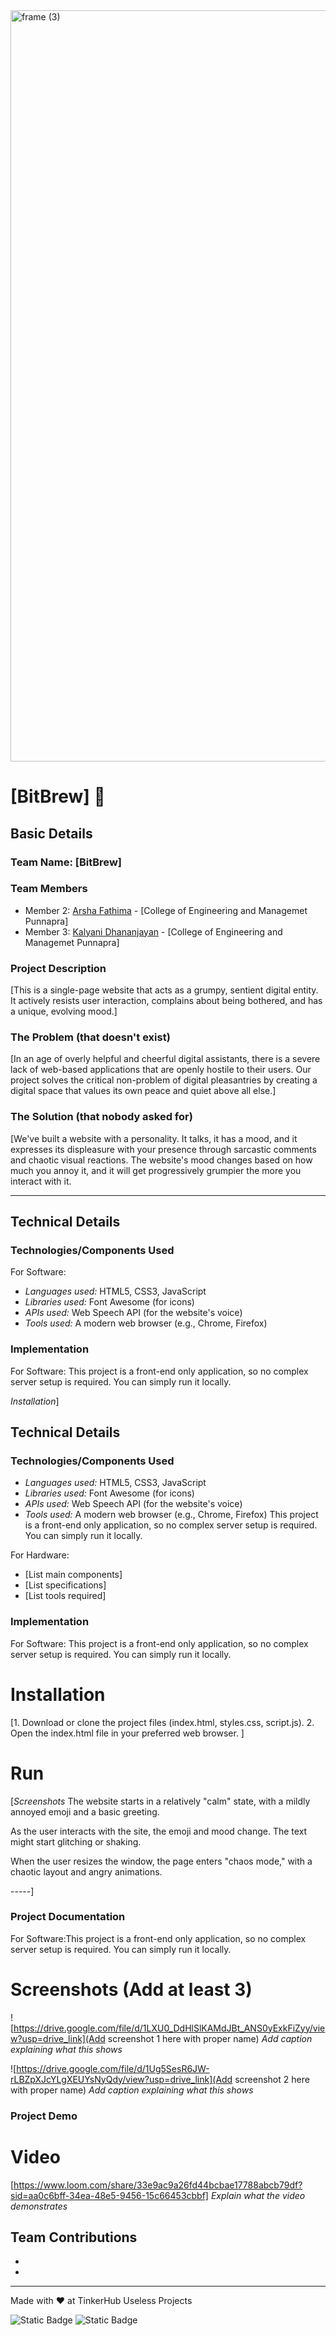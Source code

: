 <img width="3188" height="1202" alt="frame (3)" src="https://github.com/user-attachments/assets/517ad8e9-ad22-457d-9538-a9e62d137cd7" />


# [BitBrew] 🎯


## Basic Details
### Team Name: [BitBrew]


### Team Members
- Member 2: [Arsha Fathima] - [College of Engineering and Managemet Punnapra]
- Member 3: [Kalyani Dhananjayan] - [College of Engineering and Managemet Punnapra]

### Project Description
[This is a single-page website that acts as a grumpy, sentient digital entity. It actively resists user interaction, complains about being bothered, and has a unique, evolving mood.]

### The Problem (that doesn't exist)
[In an age of overly helpful and cheerful digital assistants, there is a severe lack of web-based applications that are openly hostile to their users. Our project solves the critical non-problem of digital pleasantries by creating a digital space that values its own peace and quiet above all else.]

### The Solution (that nobody asked for)
[We've built a website with a personality. It talks, it has a mood, and it expresses its displeasure with your presence through sarcastic comments and chaotic visual reactions. The website's mood changes based on how much you annoy it, and it will get progressively grumpier the more you interact with it.

-----

## Technical Details

### Technologies/Components Used

For Software:

  * *Languages used:* HTML5, CSS3, JavaScript
  * *Libraries used:* Font Awesome (for icons)
  * *APIs used:* Web Speech API (for the website's voice)
  * *Tools used:* A modern web browser (e.g., Chrome, Firefox)

### Implementation

For Software:
This project is a front-end only application, so no complex server setup is required. You can simply run it locally.

*Installation*]

## Technical Details
### Technologies/Components Used
 * *Languages used:* HTML5, CSS3, JavaScript
  * *Libraries used:* Font Awesome (for icons)
  * *APIs used:* Web Speech API (for the website's voice)
  * *Tools used:* A modern web browser (e.g., Chrome, Firefox)
This project is a front-end only application, so no complex server setup is required. You can simply run it locally.

For Hardware:
- [List main components]
- [List specifications]
- [List tools required]

### Implementation
For Software:
This project is a front-end only application, so no complex server setup is required. You can simply run it locally.

# Installation
[1.  Download or clone the project files (index.html, styles.css, script.js).
2.  Open the index.html file in your preferred web browser.
]

# Run
[*Screenshots*
The website starts in a relatively "calm" state, with a mildly annoyed emoji and a basic greeting.

As the user interacts with the site, the emoji and mood change. The text might start glitching or shaking.

When the user resizes the window, the page enters "chaos mode," with a chaotic layout and angry animations.

-----]

### Project Documentation
For Software:This project is a front-end only application, so no complex server setup is required. You can simply run it locally.

# Screenshots (Add at least 3)
![https://drive.google.com/file/d/1LXU0_DdHlSlKAMdJBt_ANS0yExkFiZyy/view?usp=drive_link](Add screenshot 1 here with proper name)
*Add caption explaining what this shows*

![https://drive.google.com/file/d/1Ug5SesR6JW-rLBZpXJcYLgXEUYsNyQdy/view?usp=drive_link](Add screenshot 2 here with proper name)
*Add caption explaining what this shows*





### Project Demo
# Video
[https://www.loom.com/share/33e9ac9a26fd44bcbae17788abcb79df?sid=aa0c6bff-34ea-48e5-9456-15c66453cbbf]
*Explain what the video demonstrates*


## Team Contributions
- [Kalyani Dhananjayan]: [Designe]
- [Arsha Fathima]: [Designer]


---
Made with ❤️ at TinkerHub Useless Projects 

![Static Badge](https://img.shields.io/badge/TinkerHub-24?color=%23000000&link=https%3A%2F%2Fwww.tinkerhub.org%2F)
![Static Badge](https://img.shields.io/badge/UselessProjects--25-25?link=https%3A%2F%2Fwww.tinkerhub.org%2Fevents%2FQ2Q1TQKX6Q%2FUseless%2520Projects)


